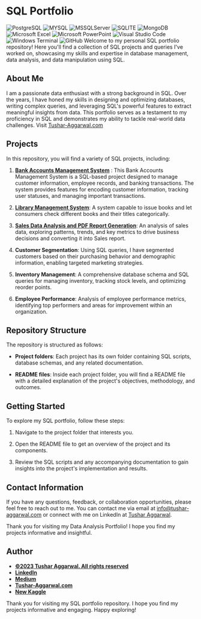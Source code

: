 # SQL Portfolio 
![PostgreSQL](https://img.shields.io/badge/PostgreSQL-316192?style=for-the-badge&logo=postgresql&logoColor=white)
![MYSQL](https://img.shields.io/badge/MySQL-005C84?style=for-the-badge&logo=mysql&logoColor=white)
![MSSQLServer](https://img.shields.io/badge/Microsoft%20SQL%20Server-CC2927?style=for-the-badge&logo=microsoft%20sql%20server&logoColor=white)
![SQLITE](https://img.shields.io/badge/SQLite-07405E?style=for-the-badge&logo=sqlite&logoColor=white)
![MongoDB](https://img.shields.io/badge/MongoDB-4EA94B?style=for-the-badge&logo=mongodb&logoColor=white)
![Microsoft Excel](https://img.shields.io/badge/Microsoft_Excel-217346?style=for-the-badge&logo=microsoft-excel&logoColor=white)
![Microsoft PowerPoint](https://img.shields.io/badge/Microsoft_PowerPoint-B7472A?style=for-the-badge&logo=microsoft-powerpoint&logoColor=white)
![Visual Studio Code](https://img.shields.io/badge/Visual%20Studio%20Code-0078d7.svg?style=for-the-badge&logo=visual-studio-code&logoColor=white)
![Windows Terminal](https://img.shields.io/badge/Windows%20Terminal-%234D4D4D.svg?style=for-the-badge&logo=windows-terminal&logoColor=white)
![GitHub](https://img.shields.io/badge/github-%23121011.svg?style=for-the-badge&logo=github&logoColor=white)
Welcome to my personal SQL portfolio repository! Here you'll find a collection of SQL projects and queries I've worked on, showcasing my skills and expertise in database management, data analysis, and data manipulation using SQL.

## About Me
I am a passionate data enthusiast with a strong background in SQL. Over the years, I have honed my skills in designing and optimizing databases, writing complex queries, and leveraging SQL's powerful features to extract meaningful insights from data. This portfolio serves as a testament to my proficiency in SQL and demonstrates my ability to tackle real-world data challenges. Visit [Tushar-Aggarwal.com](https://www.tushar-aggarwal.com/)

## Projects

In this repository, you will find a variety of SQL projects, including:
1. **[Bank Accounts Management System](https://github.com/tushar2704/SQL-Portfolio/tree/main/Bank_Accounts_Management_System)** : This Bank Accounts Management System is a SQL-based project designed to manage customer information, employee records, and banking transactions. The system provides features for encoding customer information, tracking user statuses, and managing important transactions.

2. **[Library Management System](https://github.com/tushar2704/SQL-Portfolio/tree/main/Library_Management_System)**: A system capable to issue books and let consumers check different books and their titles categorically.

3. **[Sales Data Analysis and PDF Report Generation](https://github.com/tushar2704/SQL-Portfolio/tree/main/Sales_Report(PDF))**: An analysis of sales data, exploring patterns, trends, and key metrics to drive business decisions and converting it into Sales report.

4. **Customer Segmentation**: Using SQL queries, I have segmented customers based on their purchasing behavior and demographic information, enabling targeted marketing strategies.

5. **Inventory Management**: A comprehensive database schema and SQL queries for managing inventory, tracking stock levels, and optimizing reorder points.

6. **Employee Performance**: Analysis of employee performance metrics, identifying top performers and areas for improvement within an organization.


## Repository Structure

The repository is structured as follows:

- **Project folders**: Each project has its own folder containing SQL scripts, database schemas, and any related documentation.

- **README files**: Inside each project folder, you will find a README file with a detailed explanation of the project's objectives, methodology, and outcomes.

## Getting Started

To explore my SQL portfolio, follow these steps:


1. Navigate to the project folder that interests you.

2. Open the README file to get an overview of the project and its components.

3. Review the SQL scripts and any accompanying documentation to gain insights into the project's implementation and results.


## Contact Information

If you have any questions, feedback, or collaboration opportunities, please feel free to reach out to me. You can contact me via email at [info@tushar-aggarwal.com](mailto:info@tushar-aggarwal.com) or connect with me on LinkedIn at [Tushar Aggarwal](https://www.linkedin.com/in/yourname).

Thank you for visiting my Data Analysis Portfolio! I hope you find my projects informative and insightful.



## Author
- [<ins><b>©2023 Tushar Aggarwal. All rights reserved</b></ins>](https://www.tushar-aggarwal.com/)
- <b>[LinkedIn](https://www.linkedin.com/in/tusharaggarwalinseec/)</b>
- <b>[Medium](https://medium.com/@tushar_aggarwal)</b> 
- <b>[Tushar-Aggarwal.com](https://www.tushar-aggarwal.com/)</b>
- <b>[New Kaggle](https://www.kaggle.com/tagg27)</b> 


Thank you for visiting my SQL portfolio repository. I hope you find my projects informative and engaging. Happy exploring!
